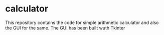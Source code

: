 # calculator
This repository contains the code for simple arithmetic calculator and also the GUI for the same.
The GUI has been built wuth Tkinter
